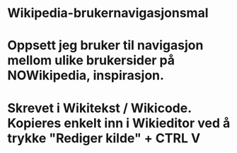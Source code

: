 # Wikipedia-brukernavigasjonsmal
# Oppsett jeg bruker til navigasjon mellom ulike brukersider på NOWikipedia, inspirasjon.
# Skrevet i Wikitekst / Wikicode. Kopieres enkelt inn i Wikieditor ved å trykke "Rediger kilde" + CTRL V
